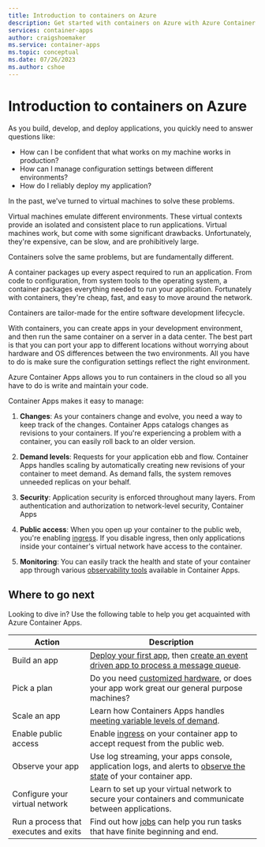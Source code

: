 ```yaml
---
title: Introduction to containers on Azure
description: Get started with containers on Azure with Azure Container Apps
services: container-apps
author: craigshoemaker
ms.service: container-apps
ms.topic: conceptual
ms.date: 07/26/2023
ms.author: cshoe
---
```


# Introduction to containers on Azure

As you build, develop, and deploy applications, you quickly need to answer questions like:

- How can I be confident that what works on my machine works in production?
- How can I manage configuration settings between different environments?
- How do I reliably deploy my application?

In the past, we've turned to virtual machines to solve these problems.

Virtual machines emulate different environments. These virtual contexts provide an isolated and consistent place to run applications. Virtual machines work, but come with some significant drawbacks. Unfortunately, they're expensive, can be slow, and are prohibitively large.

Containers solve the same problems, but are fundamentally different.

A container packages up every aspect required to run an application. From code to configuration, from system tools to the operating system, a container packages everything needed to run your application. Fortunately with containers, they're cheap, fast, and easy to move around the network.

Containers are tailor-made for the entire software development lifecycle.

With containers, you can create apps in your development environment, and then run the same container on a server in a data center. The best part is that you can port your app to different locations without worrying about hardware and OS differences between the two environments. All you have to do is make sure the configuration settings reflect the right environment.

Azure Container Apps allows you to run containers in the cloud so all you have to do is write and maintain your code.

Container Apps makes it easy to manage:

1. **Changes**: As your containers change and evolve, you need a way to keep track of the changes. Container Apps catalogs changes as revisions to your containers. If you're experiencing a problem with a container, you can easily roll back to an older version.

1. **Demand levels**: Requests for your application ebb and flow. Container Apps handles scaling by automatically creating new revisions of your container to meet demand. As demand falls, the system removes unneeded replicas on your behalf.

1. **Security**: Application security is enforced throughout many layers. From authentication and authorization to network-level security, Container Apps

1. **Public access**: When you open up your container to the public web, you're enabling [ingress](ingress-overview.md). If you disable ingress, then only applications inside your container's virtual network have access to the container.

1. **Monitoring**: You can easily track the health and state of your container app through various [observability tools](observability.md) available in Container Apps.

## Where to go next

Looking to dive in? Use the following table to help you get acquainted with Azure Container Apps.

| Action | Description |
|---|---|
| Build an app | [Deploy your first app](quickstart-portal.md), then [create an event driven app to process a message queue](background-processing.md). |
| Pick a plan | Do you need [customized hardware](plans.md), or does your app work great our general purpose machines? |
| Scale an app | Learn how Containers Apps handles [meeting variable levels of demand](scale-app.md). |
| Enable public access | Enable [ingress](ingress-overview.md) on your container app to accept request from the public web. |
| Observe your app | Use log streaming, your apps console, application logs, and alerts to [observe the state](observability.md) of your container app.  |
| Configure your virtual network | Learn to set up your virtual network to secure your containers and communicate between applications.  |
| Run a process that executes and exits | Find out how [jobs](jobs.md) can help you run tasks that have finite beginning and end.  |